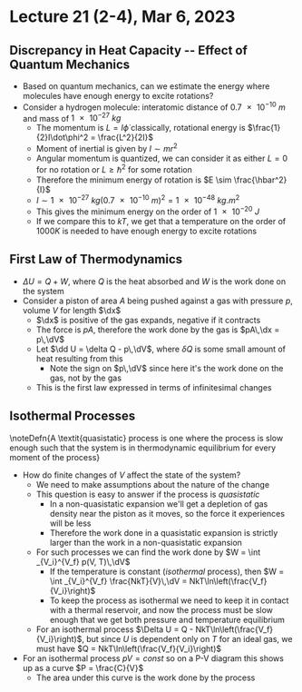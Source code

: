 # Lecture 21 (2-4), Mar 6, 2023

## Discrepancy in Heat Capacity -- Effect of Quantum Mechanics

* Based on quantum mechanics, can we estimate the energy where molecules have enough energy to excite rotations?
* Consider a hydrogen molecule: interatomic distance of $\SI{0.7e-10}{m}$ and mass of $\SI{1e-27}{kg}$
	* The momentum is $L = I\dot\phi$ classically, rotational energy is $\frac{1}{2}I\dot\phi^2 = \frac{L^2}{2I}$
	* Moment of inertial is given by $I \sim mr^2$
	* Angular momentum is quantized, we can consider it as either $L = 0$ for no rotation or $L \geq \hbar^2$ for some rotation
	* Therefore the minimum energy of rotation is $E \sim \frac{\hbar^2}{I}$
	* $I \sim \SI{1e-27}{kg}(\SI{0.7e-10}{m})^2 = \SI{1e-48}{kg.m^2}$
	* This gives the minimum energy on the order of $\SI{1e-20}{J}$
	* If we compare this to $kT$, we get that a temperature on the order of $1000\si{K}$ is needed to have enough energy to excite rotations

## First Law of Thermodynamics

* $\Delta U = Q + W$, where $Q$ is the heat absorbed and $W$ is the work done on the system
* Consider a piston of area $A$ being pushed against a gas with pressure $p$, volume $V$ for length $\dx$
	* $\dx$ is positive of the gas expands, negative if it contracts
	* The force is $pA$, therefore the work done by the gas is $pA\,\dx = p\,\dV$
	* Let $\dd U = \delta Q - p\,\dV$, where $\delta Q$ is some small amount of heat resulting from this
		* Note the sign on $p\,\dV$ since here it's the work done on the gas, not by the gas
	* This is the first law expressed in terms of infinitesimal changes

## Isothermal Processes

\noteDefn{A \textit{quasistatic} process is one where the process is slow enough such that the system is in thermodynamic equilibrium for every moment of the process}

* How do finite changes of $V$ affect the state of the system?
	* We need to make assumptions about the nature of the change
	* This question is easy to answer if the process is *quasistatic*
		* In a non-quasistatic expansion we'll get a depletion of gas density near the piston as it moves, so the force it experiences will be less
		* Therefore the work done in a quasistatic expansion is strictly larger than the work in a non-quasistatic expansion
	* For such processes we can find the work done by $W = \int _{V_i}^{V_f} p(V, T)\,\dV$
		* If the temperature is constant (*isothermal* process), then $W = \int _{V_i}^{V_f} \frac{NkT}{V}\,\dV = NkT\ln\left(\frac{V_f}{V_i}\right)$
		* To keep the process as isothermal we need to keep it in contact with a thermal reservoir, and now the process must be slow enough that we get both pressure and temperature equilibrium
	* For an isothermal process $\Delta U = Q - NkT\ln\left(\frac{V_f}{V_i}\right)$, but since $U$ is dependent only on $T$ for an ideal gas, we must have $Q = NkT\ln\left(\frac{V_f}{V_i}\right)$
* For an isothermal process $pV = \textit{const}$ so on a P-V diagram this shows up as a curve $P = \frac{C}{V}$
	* The area under this curve is the work done by the process

